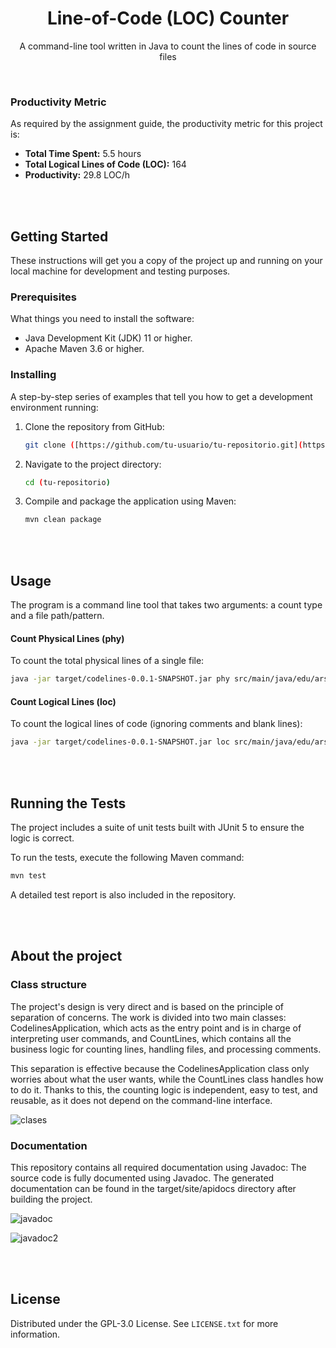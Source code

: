 <div align="center">
  
<h1 align="center">Line-of-Code (LOC) Counter</h1>

<p align="center">
A command-line tool written in Java to count the lines of code in source files
</p>

</div>

</br>


### Productivity Metric

As required by the assignment guide, the productivity metric for this project is:
* **Total Time Spent:** 5.5 hours
* **Total Logical Lines of Code (LOC):** 164 
* **Productivity:** 29.8 LOC/h 


</br>
</br>


## Getting Started

These instructions will get you a copy of the project up and running on your local machine for development and testing purposes.

### Prerequisites

What things you need to install the software:
* Java Development Kit (JDK) 11 or higher.
* Apache Maven 3.6 or higher.

### Installing

A step-by-step series of examples that tell you how to get a development environment running:

1.  Clone the repository from GitHub:
    ```sh
    git clone ([https://github.com/tu-usuario/tu-repositorio.git](https://github.com/tu-usuario/tu-repositorio.git))
    ```
2.  Navigate to the project directory:
    ```sh
    cd (tu-repositorio)
    ```
3.  Compile and package the application using Maven:
    ```sh
    mvn clean package
    ```


</br>
</br>


## Usage

The program is a command line tool that takes two arguments: a count type and a file path/pattern.

#### Count Physical Lines (phy)

To count the total physical lines of a single file:

```sh
java -jar target/codelines-0.0.1-SNAPSHOT.jar phy src/main/java/edu/arsw/codelines/CountLines.java
```

#### Count Logical Lines (loc)

To count the logical lines of code (ignoring comments and blank lines):

```sh
java -jar target/codelines-0.0.1-SNAPSHOT.jar loc src/main/java/edu/arsw/codelines/CountLines.java
```


</br>
</br>


## Running the Tests

The project includes a suite of unit tests built with JUnit 5 to ensure the logic is correct.

To run the tests, execute the following Maven command:

```sh
mvn test
```

A detailed test report is also included in the repository.


</br>
</br>


## About the project

### Class structure

The project's design is very direct and is based on the principle of separation of concerns. The work is divided into two main classes: CodelinesApplication, which acts as the entry point and is in charge of interpreting user commands, and CountLines, which contains all the business logic for counting lines, handling files, and processing comments.

This separation is effective because the CodelinesApplication class only worries about what the user wants, while the CountLines class handles how to do it. Thanks to this, the counting logic is independent, easy to test, and reusable, as it does not depend on the command-line interface.

![clases](/docs/class.png)

### Documentation

This repository contains all required documentation using Javadoc: The source code is fully documented using Javadoc. The generated documentation can be found in the target/site/apidocs directory after building the project.

![javadoc](/docs/javadoc.png)

![javadoc2](/docs/javadoc2.png)


</br>
</br>

## License
Distributed under the GPL-3.0 License. See `LICENSE.txt` for more information.
